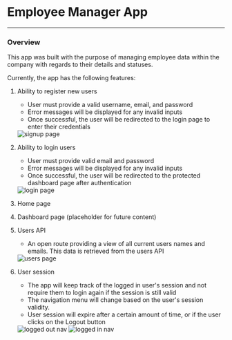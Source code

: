 # Employee Manager App



---

### Overview

This app was built with the purpose of managing employee data within the company with regards to their details and statuses.

Currently, the app has the following features: 

1. Ability to register new users
    - User must provide a valid username, email, and password
    - Error messages will be displayed for any invalid inputs
    - Once successful, the user will be redirected to the login page to enter their credentials
    <img src="https://puu.sh/HkZlW/40868250dc.png" alt="signup page" />
    
2. Ability to login users
    - User must provide valid email and password
    - Error messages will be displayed for any invalid inputs
    - Once successful, the user will be redirected to the protected dashboard page after authentication
    <img src="https://puu.sh/HkZol/626982a982.png" alt="login page" />

3. Home page

4. Dashboard page (placeholder for future content)

5. Users API
    - An open route providing a view of all current users names and emails. This data is retrieved from the users API
    <img src="https://puu.sh/Hl1Yq/2dfdcaf897.png" alt="users page" />

6. User session
    - The app will keep track of the logged in user's session and not require them to login again if the session is still valid
    - The navigation menu will change based on the user's session validity.
    - User session will expire after a certain amount of time, or if the user clicks on the Logout button
    <img src="https://puu.sh/Hl231/7281ab105e.png" alt="logged out nav" />
    <img src="https://puu.sh/Hl24j/ec59aa080e.png" alt="logged in nav" />
